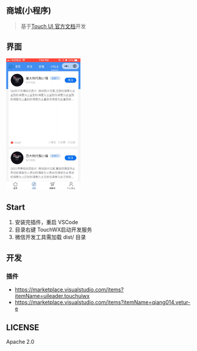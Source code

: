 ## 商城(小程序)
> 基于[Touch UI 官方文档](http://www.wetouch.net/touchwx_doc/quickstart/project/code)开发

## 界面
![image](https://github.com/hocgin/Mina-Mall/blob/master/docs/show.gif?raw=true)

## Start
1. 安装完插件，重启 VSCode
2. 目录右键 TouchWX启动开发服务
3. 微信开发工具需加载 dist/ 目录

## 开发
### 插件
- https://marketplace.visualstudio.com/items?itemName=uileader.touchuiwx
- https://marketplace.visualstudio.com/items?itemName=qiang014.vetur-e

## LICENSE
Apache 2.0